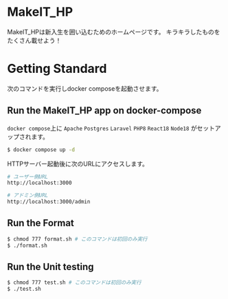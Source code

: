 # MakeIT_HP

MakeIT_HPは新入生を囲い込むためのホームページです。
キラキラしたものをたくさん載せよう！

# Getting Standard
次のコマンドを実行しdocker composeを起動させます。

## Run the MakeIT_HP app on docker-compose
`docker compose`上に `Apache` `Postgres` `Laravel` `PHP8` `React18` `Node18` がセットアップされます。
```bash
$ docker compose up -d 
```
HTTPサーバー起動後に次のURLにアクセスします。
```bash
# ユーザー側URL
http://localhost:3000

# アドミン側URL
http://localhost:3000/admin
```

## Run the Format
```bash
$ chmod 777 format.sh # このコマンドは初回のみ実行
$ ./format.sh
```

## Run the Unit testing
```bash
$ chmod 777 test.sh # このコマンドは初回のみ実行
$ ./test.sh
```